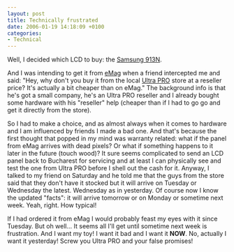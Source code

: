 ```yaml
---
layout: post
title: Technically frustrated
date: 2006-01-19 14:18:09 +0100
categories:
- Technical
---
```

Well, I decided which LCD to buy: the <a href="http://www.emag.ro/monitoare_lcd/samsung_913n_19_--p913N">Samsung 913N</a>.

And I was intending to get it from <a href="http://www.emag.ro">eMag</a> when a friend intercepted me and said: "Hey, why don't you buy it from the local <a href="http://www.ultrapro.ro/">Ultra PRO</a> store at a reseller price? It's actually a bit cheaper than on eMag." The background info is that he's got a small company, he's an Ultra PRO reseller and I already bought some hardware with his "reseller" help (cheaper than if I had to go go and get it directly from the store).

So I had to make a choice, and as almost always when it comes to hardware and I am influenced by friends I made a bad one. And that's because the first thought that popped in my mind was warranty related: what if the panel from eMag arrives with dead pixels? Or what if something happens to it later in the future (touch wood)? It sure seems complicated to send an LCD panel back to Bucharest for servicing and at least I can physically see and test the one from Ultra PRO before I shell out the cash for it. Anyway, I talked to my friend on Saturday and he told me that the guys from the store said that they don't have it stocked but it will arrive on Tuesday or Wednesday the latest. Wednesday as in yesterday. Of course now I know the updated "facts": it will arrive tomorrow or on Monday or sometime next week. Yeah, right. How typical!

If I had ordered it from eMag I would probably feast my eyes with it since Tuesday. But oh well... It seems all I'll get until sometime next week is frustration. And I want my toy! I want it bad and I want it <b>NOW</b>. No, actually I want it yesterday! Screw you Ultra PRO and your false promises!

